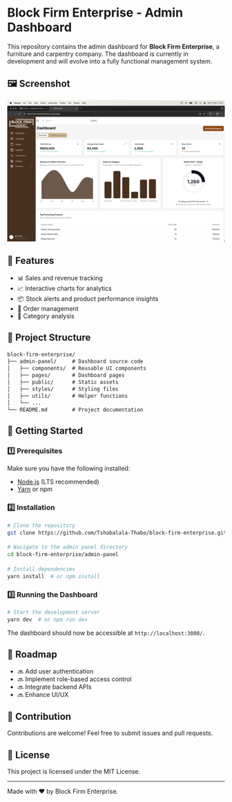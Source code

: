 # Block Firm Enterprise - Admin Dashboard

This repository contains the admin dashboard for **Block Firm Enterprise**, a furniture and carpentry company. The dashboard is currently in development and will evolve into a fully functional management system.

## 🖼️ Screenshot
![Dashboard Screenshot](admin-panel/public/screenshot.png)

## 📌 Features
- 📊 Sales and revenue tracking
- 📈 Interactive charts for analytics
- 📦 Stock alerts and product performance insights
- 🛒 Order management
- 🏢 Category analysis

## 📁 Project Structure
```
block-firm-enterprise/
├── admin-panel/     # Dashboard source code
│   ├── components/  # Reusable UI components
│   ├── pages/       # Dashboard pages
│   ├── public/      # Static assets
│   ├── styles/      # Styling files
│   ├── utils/       # Helper functions
│   └── ...         
└── README.md        # Project documentation
```

## 🚀 Getting Started

### 1️⃣ Prerequisites
Make sure you have the following installed:
- [Node.js](https://nodejs.org/) (LTS recommended)
- [Yarn](https://yarnpkg.com/) or npm

### 2️⃣ Installation
```sh
# Clone the repository
git clone https://github.com/Tshabalala-Thabo/block-firm-enterprise.git

# Navigate to the admin panel directory
cd block-firm-enterprise/admin-panel

# Install dependencies
yarn install  # or npm install
```

### 3️⃣ Running the Dashboard
```sh
# Start the development server
yarn dev  # or npm run dev
```
The dashboard should now be accessible at `http://localhost:3000/`.

## 📌 Roadmap
- 🔜 Add user authentication
- 🔜 Implement role-based access control
- 🔜 Integrate backend APIs
- 🔜 Enhance UI/UX

## 🤝 Contribution
Contributions are welcome! Feel free to submit issues and pull requests.

## 📄 License
This project is licensed under the MIT License.

---
Made with ❤️ by Block Firm Enterprise.

